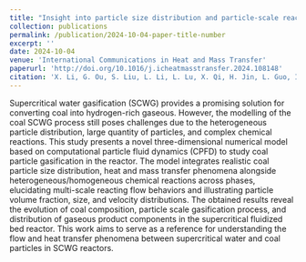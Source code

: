 ```yaml
---
title: "Insight into particle size distribution and particle-scale reactions in a supercritical water fluidized bed reactor by CPFD method, International Communications in Heat and Mass Transfer"
collection: publications
permalink: /publication/2024-10-04-paper-title-number
excerpt: ''
date: 2024-10-04
venue: 'International Communications in Heat and Mass Transfer'
paperurl: 'http://doi.org/10.1016/j.icheatmasstransfer.2024.108148'
citation: 'X. Li, G. Ou, S. Liu, L. Li, L. Lu, X. Qi, H. Jin, L. Guo, Insight into particle size distribution and particle-scale reactions in a supercritical water fluidized bed reactor by CPFD method, International Communications in Heat and Mass Transfer, 159 (2024) 108148. .'
---
```


Supercritical water gasification (SCWG) provides a promising solution for converting coal into hydrogen-rich gaseous. However, the modelling of the coal SCWG process still poses challenges due to the heterogeneous particle distribution, large quantity of particles, and complex chemical reactions. This study presents a novel three-dimensional numerical model based on computational particle fluid dynamics (CPFD) to study coal particle gasification in the reactor. The model integrates realistic coal particle size distribution, heat and mass transfer phenomena alongside heterogeneous/homogeneous chemical reactions across phases, elucidating multi-scale reacting flow behaviors and illustrating particle volume fraction, size, and velocity distributions. The obtained results reveal the evolution of coal composition, particle scale gasification process, and distribution of gaseous product components in the supercritical fluidized bed reactor. This work aims to serve as a reference for understanding the flow and heat transfer phenomena between supercritical water and coal particles in SCWG reactors.

